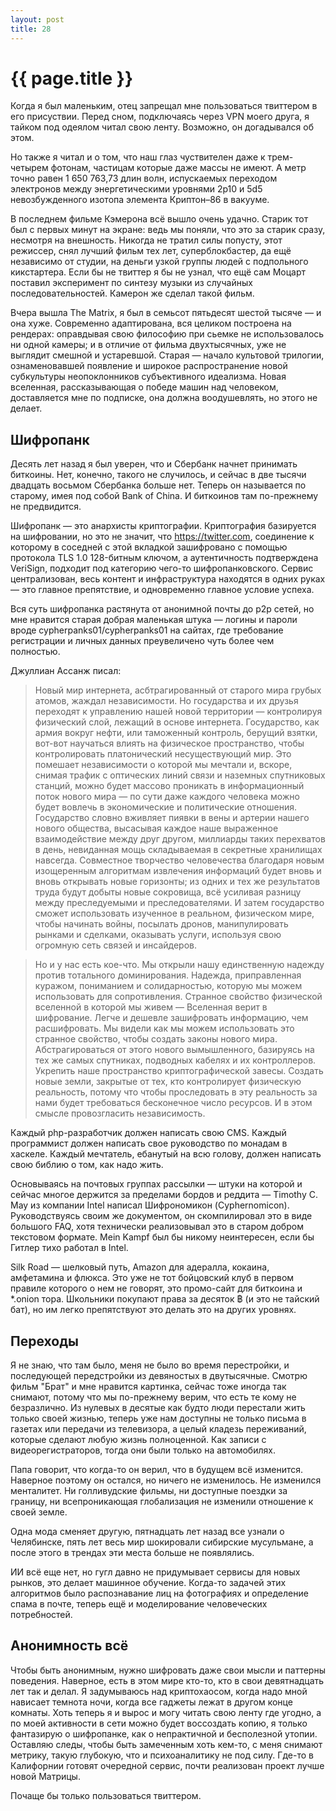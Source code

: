```yaml
---
layout: post
title: 28
---
```

# {{ page.title }}

Когда я был маленьким, отец запрещал мне пользоваться твиттером в его присуствии. Перед сном, подключаясь через VPN моего друга, я тайком под одеялом читал свою ленту. Возможно, он догадывался об этом. 

Но также я читал и о том, что наш глаз чуствителен даже к трем-четырем фотонам, частицам которые даже массы не имеют. А метр точно равен 1 650 763,73 длин волн, испускаемых переходом электронов между энергетическими уровнями 2p10 и 5d5 невозбужденного изотопа элемента Криптон–86 в вакууме.

В последнем фильме Кэмерона всё вышло очень удачно. Старик тот был с первых минут на экране: ведь мы поняли, что это за старик сразу, несмотря на внешность. Никогда не тратил силы попусту, этот режиссер, снял лучший фильм тех лет, суперблокбастер, да ещё независимо от студии, на деньги узкой группы людей с подпольного кикстартера. Если бы не твиттер я бы не узнал, что ещё сам Моцарт поставил эксперимент по синтезу музыки из случайных последовательностей. Камерон же сделал такой фильм. 

Вчера вышла The Matrix, я был в семьсот пятьдесят шестой тысяче — и она хуже. Современно адаптирована, вся целиком построена на рендерах: оправдывая свою философию при сьемке не использовалось ни одной камеры; и в отличие от фильма двухтысячных, уже не выглядит смешной и устаревшой. Старая — начало культовой трилогии, ознаменовавшей появление и широкое распространение новой субкультуры неопоклонников субъективного идеализма. Новая вселенная, рассказывающая о победе машин над человеком, доставляется мне по подписке, она должна воодушевлять, но этого не делает. 

## Шифропанк

Десять лет назад я был уверен, что и Сбербанк начнет принимать биткоины. Нет, конечно, такого не случилось, и сейчас в две тысячи двадцать восьмом Сбербанка больше нет. Теперь он называется по старому, имея под собой Bank of China. И биткоинов там по-прежнему не предвидится. 

Шифропанк — это анархисты криптографии. Криптография базируется на шифровании, но это не значит, что https://twitter.com, соединение к которому в соседней с этой вкладкой зашифровано с помощью протокола TLS 1.0 128-битным ключом, а аутентичность подтверждена VeriSign, подходит под категорию чего-то шифропанковского. Сервис централизован, весь контент и инфраструктура находятся в одних руках — это главное препятствие, и одновременно главное условие успеха. 

Вся суть шифропанка растянута от анонимной почты до p2p сетей, но мне нравится старая добрая маленькая штука — логины и пароли вроде cypherpanks01/cypherpanks01 на сайтах, где требование регистрации и личных данных преувеличено чуть более чем полностью. 

Джуллиан Ассанж писал:

> Новый мир интернета, асбтрагированный от старого мира грубых атомов, жаждал независимости. Но государства и их друзья переходят к управлению нашей новой территории  — контролируя физический слой, лежащий в основе интернета. Государство, как армия вокруг нефти, или таможенный контроль, берущий взятки, вот-вот научаться влиять на физическое пространство, чтобы контролировать платонический несуществующий мир.  Это помешает независимости о которой мы мечтали и, вскоре, снимая трафик с оптических линий связи и наземных спутниковых станций, можно будет массово проникать в информационный поток нового мира — по сути даже каждого человека можно будет вовлечь в экономические и политические отношения. Государство словно вживляет пиявки в вены и артерии нашего нового общества, высасывая каждое наше выраженное взаимодействие между друг другом, миллиарды таких перехватов в день, невиданная мощь складываемая в секретные хранилищах навсегда. Совместное творчество человечества благодаря новым изощеренным алгоритмам извлечения информаций будет вновь и вновь открывать новые горизонты; из одних и тех же результатов труда будут добыты новые сокровища, всё усиливая разницу между преследуемыми и преследователями. И затем государство сможет использовать изученное в реальном, физическом мире, чтобы начинать войны, посылать дронов, манипулировать рынками и сделками, оказывать услуги, используя свою огромную сеть связей и инсайдеров.

> Но и у нас есть кое-что. Мы открыли нашу единственную надежду против тотального доминирования. Надежда, приправленная куражом, пониманием и солидарностью, которую мы можем использовать для сопротивления. Странное свойство физической вселенной в которой мы живем — Вселенная верит в шифрование. Легче и дешевле зашифровать информацию, чем расшифровать. Мы видели как мы можем использовать это странное свойство, чтобы создать законы нового мира. Абстрагироваться от этого нового вымышленного, базируясь на тех же самых спутниках, подводных кабелях и их контроллеров. Укрепить наше пространство криптографической завесы. Создать новые земли, закрытые от тех, кто контролирует физическую реальность, потому что чтобы проследовать в эту реальность за нами будет требоваться бесконечное число ресурсов. И в этом смысле провозгласить независимость. 

Каждый php-разработчик должен написать свою CMS. Каждый программист должен написать свое руководство по монадам в хаскеле. Каждый мечтатель, ебанутый на всю голову, должен написать свою библию о том, как надо жить.

Основываясь на почтовых группах рассылки — штуки на которой и сейчас многое держится за пределами бордов и реддита — Timothy C. May из компании Intel написал Шифрономикон (Cyphernomicon). Руководствуясь своим же документом, он скомпилировал это в виде большого FAQ, хотя технически реализовывал это в старом добром текстовом формате. Mein Kampf был бы никому неинтересен, если бы Гитлер тихо работал в Intel.

Silk Road — шелковый путь, Amazon для адералла, кокаина, амфетамина и флюкса. Это уже не тот бойцовский клуб в первом правиле которого о нем не говорят, это промо-сайт для биткоина и *.onion тора. Школьники покупают права за десяток ฿ (и это не тайский бат), но им легко препятствуют это делать это на других уровнях.


## Переходы

Я не знаю, что там было, меня не было во время перестройки, и последующей передстройки из девяностых в двутысячные. Смотрю фильм "Брат" и мне нравится картинка, сейчас тоже иногда так снимают, потому что мы по-прежнему верим, что есть те кому не безразлично. Из нулевых в десятые как будто люди перестали жить только своей жизнью, теперь уже нам доступны не только письма в газетах или передачи из телевизора, а целый кладезь переживаний, которые сделают любую жизнь полноценной. Как записи с видеорегистраторов, тогда они были только на автомобилях.

Папа говорит, что когда-то он верил, что в будущем всё изменится. Наверное поэтому он остался, но ничего не изменилось. Не изменился менталитет. Ни голливудские фильмы, ни доступные поездки за границу, ни всепроникающая глобализация не изменили отношение к своей земле.

Одна мода сменяет другую, пятнадцать лет назад все узнали о Челябинске, пять лет  весь мир шокировали сибирские мусульмане, а после этого в трендах эти места больше не появлялись. 

ИИ всё еще нет, но гугл давно не придумывает сервисы для новых рынков, это делает машинное обучение. Когда-то задачей этих алгоритмов было распознавание лиц на фотографиях и определение спама в почте, теперь ещё и моделирование человеческих потребностей.

## Анонимность всё

Чтобы быть анонимным, нужно шифровать даже свои мысли и паттерны поведения. Наверное, есть в этом мире кто-то, кто в свои девятнадцать лет так и делал. Я задумываюсь над криптохаосом, когда надо мной нависает темнота ночи, когда все гаджеты лежат в другом конце комнаты. Хоть теперь я и вырос и могу читать свою ленту где угодно, а по моей активности в сети можно будет воссоздать копию, я только фантазирую о шифропанке, как о непрактичной и бесполезной утопии. Оставляю следы, чтобы быть замеченным хоть кем-то, с меня снимают метрику, такую глубокую, что и психоаналитику не под силу. Где-то в Калифорнии готовят очередной сервис,  почти реализован проект лучше новой Матрицы.

Почаще бы только пользоваться твиттером.
